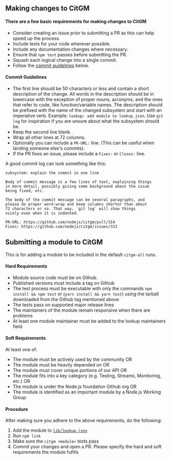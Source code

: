 ## Making changes to CitGM

#### There are a few basic requirements for making changes to CitGM

- Consider creating an issue prior to submitting a PR as this can help speed up
  the process.
- Include tests for your code wherever possible.
- Include any documentation changes where necessary.
- Ensure that `npm test` passes before submitting the PR.
- Squash each logical change into a single commit.
- Follow the [commit guidelines](#commit-guidelines) below.

#### Commit Guidelines

- The first line should be 50 characters or less and contain a short description
  of the change. All words in the description should be in lowercase with the
  exception of proper nouns, acronyms, and the ones that refer to code, like
  function/variable names. The description should be prefixed with the name of
  the changed subsystem and start with an imperative verb. Example:
  `lookup: add module to lookup.json`. Use `git log` for inspiration if you are
  unsure about what the subsystem should be.
- Keep the second line blank.
- Wrap all other lines at 72 columns.
- Optionally you can include a `PR-URL:` line. (This can be useful when landing
  someone else's commits).
- If the PR fixes an issue, please include a `Fixes:` or `Closes:` line.

A good commit log can look something like this:

```
subsystem: explain the commit in one line

Body of commit message is a few lines of text, explaining things
in more detail, possibly giving some background about the issue
being fixed, etc.

The body of the commit message can be several paragraphs, and
please do proper word-wrap and keep columns shorter than about
72 characters or so. That way, `git log` will show things
nicely even when it is indented.

PR-URL: https://github.com/nodejs/citgm/pull/314
Fixes: https://github.com/nodejs/citgm/issues/313
```

## Submitting a module to CitGM

This is for adding a module to be included in the default `citgm-all` runs.

#### Hard Requirements

- Module source code must be on Github.
- Published versions must include a tag on Github
- The test process must be executable with only the commands
  `npm install && npm test` or (`yarn install && yarn test`) using the tarball
  downloaded from the Github tag mentioned above
- The tests pass on supported major release lines
- The maintainers of the module remain responsive when there are problems
- At least one module maintainer must be added to the lookup maintainers field

#### Soft Requirements

At least one of:

- The module must be actively used by the community OR
- The module must be heavily depended on OR
- The module must cover unique portions of our API OR
- The module fits into a key category (e.g. Testing, Streams, Monitoring, etc.)
  OR
- The module is under the Node.js foundation Github org OR
- The module is identified as an important module by a Node.js Working Group

#### Procedure

After making sure you adhere to the above requirements, do the following:

1. Add the module to
   [`lib/lookup.json`](https://github.com/nodejs/citgm/blob/HEAD/lib/lookup.json)
1. Run `npm link`
1. Make sure the `citgm <module>` tests pass
1. Commit your changes and open a PR. Please specify the hard and soft
   requirements the module fufills

